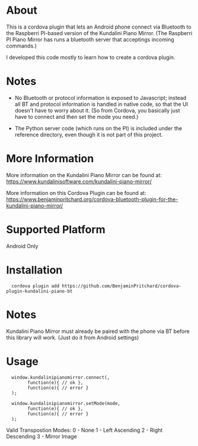
# About

This is a cordova plugin that lets an Android phone connect via Bluetooth to the Raspberri PI-based version of the Kundalini Piano Mirror. (The Raspberri PI Piano Mirror has runs a bluetooth server that acceptings incoming commands.)

I developed this code mostly to learn how to create a cordova plugin.

# Notes

* No Bluetooth or protocol information is exposed to Javascript; instead all BT and protocol information is handled in native code, so that the UI doesn't have to worry about it. (So from Cordova, you basically just have to connect and then set the mode you need.)

* The Python server code (which runs on the PI) is included under the reference directory, even though it is not part of this project.

# More Information

More information on the Kundalini Piano Mirror can be found at:
https://www.kundalinisoftware.com/kundalini-piano-mirror/   

More information on this Cordova Plugin can be found at: 
https://www.benjaminpritchard.org/cordova-bluetooth-plugin-for-the-kundalini-piano-mirror/

# Supported Platform
Android Only

# Installation

      cordova plugin add https://github.com/BenjaminPritchard/cordova-plugin-kundalini-piano-bt

# Notes

Kundalini Piano Mirror must already be paired with the phone via BT before this library will work. (Just do it from Android settings)

# Usage

      window.kundalinipianomirror.connect(,
            function(e){ // ok },
            function(e){ // error }
      );

      window.kundalinipianomirror.setMode(mode,
            function(e){ // ok },
            function(e){ // error }
      );

Valid Transpostion Modes:
    0 - None
    1 - Left Ascending
    2 - Right Descending
    3 - Mirror Image

